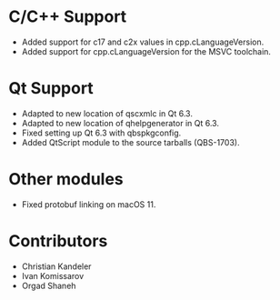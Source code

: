 # C/C++ Support
* Added support for c17 and c2x values in cpp.cLanguageVersion.
* Added support for cpp.cLanguageVersion for the MSVC toolchain.

# Qt Support
* Adapted to new location of qscxmlc in Qt 6.3.
* Adapted to new location of qhelpgenerator in Qt 6.3.
* Fixed setting up Qt 6.3 with qbspkgconfig.
* Added QtScript module to the source tarballs (QBS-1703).

# Other modules
* Fixed protobuf linking on macOS 11.

# Contributors
* Christian Kandeler
* Ivan Komissarov
* Orgad Shaneh

